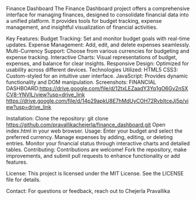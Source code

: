 Finance Dashboard
The Finance Dashboard project offers a comprehensive interface for managing finances, designed to consolidate financial data into a unified platform. It provides tools for budget tracking, expense management, and insightful visualization of financial activities.

Key Features:
Budget Tracking: Set and monitor budget goals with real-time updates.
Expense Management: Add, edit, and delete expenses seamlessly.
Multi-Currency Support: Choose from various currencies for budgeting and expense tracking.
Interactive Charts: Visual representations of budget, expenses, and balance for clear insights.
Responsive Design: Optimized for usability across different devices.
Technologies Utilized:
HTML5
CSS3: Custom-styled for an intuitive user interface.
JavaScript: Provides dynamic functionality and DOM manipulation.
Screenshots:
FINANCIAL DASHBOARD:https://drive.google.com/file/d/12txLEZaadY3Yq1gO6Gv2nSXCV8-YNVIL/view?usp=drive_link
https://drive.google.com/file/d/14p29apkU8E7hMdUyCOH72RvbItceJj5p/view?usp=drive_link

Installation:
Clone the repository:
git clone https://github.com/pravallikachejerla/finance_dashboard.git
Open index.html in your web browser.
Usage:
Enter your budget and select the preferred currency.
Manage expenses by adding, editing, or deleting entries.
Monitor your financial status through interactive charts and detailed tables.
Contributing:
Contributions are welcome! Fork the repository, make improvements, and submit pull requests to enhance functionality or add features.

License:
This project is licensed under the MIT License. See the LICENSE file for details.

Contact:
For questions or feedback, reach out to Chejerla Pravallika
